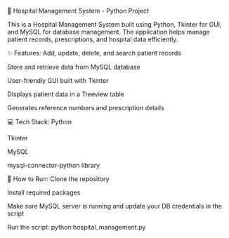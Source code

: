 🏥 Hospital Management System - Python Project

This is a Hospital Management System built using Python, Tkinter for GUI, and MySQL for database management. The application helps manage patient records, prescriptions, and hospital data efficiently.

✨ Features:
Add, update, delete, and search patient records

Store and retrieve data from MySQL database

User-friendly GUI built with Tkinter

Displays patient data in a Treeview table

Generates reference numbers and prescription details

💻 Tech Stack:
Python

Tkinter

MySQL

mysql-connector-python library

🚀 How to Run:
Clone the repository

Install required packages

Make sure MySQL server is running and update your DB credentials in the script

Run the script: python hospital_management.py
